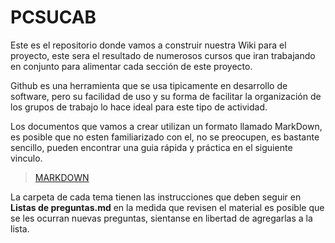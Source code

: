 # PCSUCAB

Este es el repositorio donde vamos a construir nuestra Wiki para el proyecto, este sera el resultado de numerosos cursos que iran trabajando en conjunto para alimentar cada sección de este proyecto.

Github es una herramienta que se usa tipicamente en desarrollo de software, pero su facilidad de uso y su forma de facilitar la organización de los grupos de trabajo lo hace ideal para este tipo de actividad.

Los documentos que vamos a crear utilizan un formato llamado MarkDown, es posible que no esten familiarizado con el, no se preocupen, es bastante sencillo, pueden encontrar una guia rápida y práctica en el siguiente vinculo.

>[MARKDOWN](https://www.markdownguide.org/basic-syntax/)

La carpeta de cada tema tienen las instrucciones que deben seguir en **Listas de preguntas.md** en la medida que revisen el material es posible que se les ocurran nuevas preguntas, sientanse en libertad de agregarlas a la lista. 
